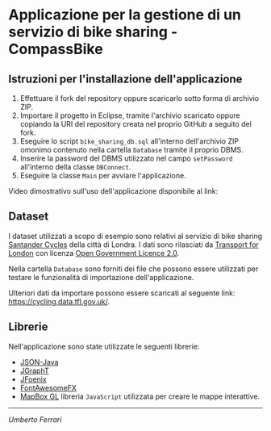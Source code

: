 # Applicazione per la gestione di un servizio di bike sharing - CompassBike

## Istruzioni per l'installazione dell'applicazione

1. Effettuare il fork del repository oppure scaricarlo sotto forma di archivio ZIP.
2. Importare il progetto in Eclipse, tramite l'archivio scaricato oppure copiando la URI del repository creata nel proprio GitHub a seguito del fork.
3. Eseguire lo script `bike_sharing_db.sql` all'interno dell'archivio ZIP omonimo contenuto nella cartella `Database` tramite il proprio DBMS.
4. Inserire la password del DBMS utilizzato nel campo `setPassword` all'interno della classe `DBConnect`.
5. Eseguire la classe `Main` per avviare l'applicazione.

Video dimostrativo sull'uso dell'applicazione disponibile al link: 

## Dataset

I dataset utilizzati a scopo di esempio sono relativi al servizio di bike sharing <a href="https://www.santandercycles.co.uk/">Santander Cycles</a> della città di Londra. I dati sono rilasciati da <a href="https://tfl.gov.uk/">Transport for London</a> con licenza <a href="https://tfl.gov.uk/corporate/terms-and-conditions/transport-data-service">Open Government Licence 2.0</a>.

Nella cartella `Database` sono forniti dei file che possono essere utilizzati per testare le funzionalità di importazione dell'applicazione.

Ulteriori dati da importare possono essere scaricati al seguente link: https://cycling.data.tfl.gov.uk/.

## Librerie

Nell'applicazione sono state utilizzate le seguenti librerie:

-  <a href="https://github.com/stleary/JSON-java">JSON-Java</a> 
-  <a href="https://jgrapht.org/">JGraphT</a> 
-  <a href="http://www.jfoenix.com/">JFoenix</a> 
-  <a href="https://github.com/Jerady/fontawesomefx-glyphsbrowser">FontAwesomeFX</a> 
-  <a href="https://docs.mapbox.com/mapbox-gl-js/api/">MapBox GL</a> libreria `JavaScript` utilizzata per creare le mappe interattive.

---

*Umberto Ferrari*